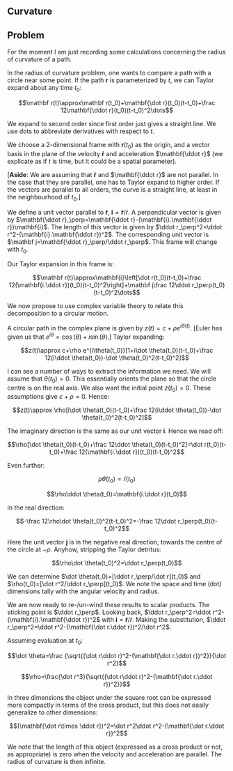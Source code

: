 <article>

# Curvature

## Problem

For the moment I am just recording some calculations concerning the radius of curvature of a path.

In the radius of curvature problem, one wants to compare a path with a circle near some point. If the path $\mathbf r$ is parameterized by $t$, we can Taylor expand about any time $t_0$:

$$\mathbf r(t)\approx\mathbf r(t_0)+\mathbf{\dot r}(t_0)(t-t_0)+\frac 12\mathbf{\ddot r}(t_0)(t-t_0)^2\dots$$

We expand to second order since first order just gives a straight line. We use dots to abbreviate derivatives with respect to $t$.

We choose a 2-dimensional frame with $\mathbf r(t_0)$ as the origin, and a vector basis in the plane of the velocity $\mathbf{\dot r}$ and acceleration $\mathbf{\ddot r}$ (we explicate as if ${t}$ is time, but it could be a spatial parameter).

[**Aside**: We are assuming that $\mathbf{\dot r}$ and $\mathbf{\ddot r}$ are not parallel. In the case that they are parallel, one has to Taylor expand to higher order. If the vectors are parallel to all orders, the curve is a straight line, at least in the neighbourhood of $t_0$.]

We define a unit vector parallel to $\mathbf{\dot r}$, $\mathbf{i}=\mathbf{\dot r}/\dot r$. A perpendicular vector is given by $\mathbf{\ddot r}_\perp=\mathbf{\ddot r}-(\mathbf{i}.\mathbf{\ddot r})\mathbf{i}$. The length of this vector is given by $\ddot r_\perp^2=\ddot r^2-(\mathbf{i}.\mathbf{\ddot r})^2$. The corresponding unit vector is $\mathbf j=\mathbf{\ddot r}_\perp/\ddot r_\perp$. This frame will change with $t_0$.

Our Taylor expansion in this frame is:

$$\mathbf r(t)\approx\mathbf{i}\left[\dot r(t_0)(t-t_0)+\frac 12(\mathbf{i.\ddot r})(t_0)(t-t_0)^2\right]+\mathbf j\frac 12\ddot r_\perp(t_0)(t-t_0)^2\dots$$

We now propose to use complex variable theory to relate this decomposition to a circular motion.

A circular path in the complex plane is given by $z(t)=c+\rho e^{i\theta(t)}$. [Euler has given us that $e^{i\theta}=\cos(\theta)+i\sin(\theta)$.] Taylor expanding:

$$z(t)\approx c+\rho e^{i\theta(t_0)}[1+i\dot \theta(t_0)(t-t_0)+\frac 12(i\ddot \theta(t_0))-\dot \theta(t_0)^2(t-t_0)^2]$$

I can see a number of ways to extract the information we need. We will assume that $\theta(t_0)=0$. This essentially orients the plane so that the circle centre is on the real axis. We also want the initial point $z(t_0)=0$. These assumptions give $c+\rho=0$. Hence:

$$z(t)\approx \rho[i\dot \theta(t_0)(t-t_0)+\frac 12(i\ddot \theta(t_0))-\dot \theta(t_0)^2(t-t_0)^2]$$

The imaginary direction is the same as our unit vector $\mathbf i$. Hence we read off:

$$\rho[\dot \theta(t_0)(t-t_0)+\frac 12\ddot \theta(t_0)(t-t_0)^2]=\dot r(t_0)(t-t_0)+\frac 12(\mathbf{i.\ddot r})(t_0)(t-t_0)^2$$

Even further:

$$\rho\dot \theta(t_0)=\dot r(t_0)$$

$$\rho\ddot \theta(t_0)=\mathbf{i.\ddot r}(t_0)$$

In the real direction:

$$-\frac 12\rho\dot \theta(t_0)^2(t-t_0)^2=-\frac 12\ddot r_\perp(t_0)(t-t_0)^2$$

Here the unit vector $\mathbf j$ is in the negative real direction, towards the centre of the circle at $-\rho$. Anyhow, stripping the Taylor detritus:

$$\rho\dot \theta(t_0)^2=\ddot r_\perp(t_0)$$

We can determine $\dot \theta(t_0)=[\ddot r_\perp/\dot r](t_0)$ and $\rho(t_0)=[\dot r^2/\ddot r_\perp](t_0)$. We note the space and time (dot) dimensions tally with the angular velocity and radius.

We are now ready to re-/un-wind these results to scalar products. The sticking point is $\ddot r_\perp$. Looking back, $\ddot r_\perp^2=\ddot r^2-(\mathbf{i}.\mathbf{\ddot r})^2$ with $\mathbf{i}=\mathbf{\dot r}/\dot r$. Making the substitution, $\ddot r_\perp^2=\ddot r^2-(\mathbf{\dot r.\ddot r})^2/\dot r^2$.

Assuming evaluation at $t_0$:

$$\dot \theta=\frac {\sqrt{(\dot r\ddot r)^2-(\mathbf{\dot r.\ddot r})^2}}{\dot r^2}$$

$$\rho=\frac{\dot r^3}{\sqrt{(\dot r\ddot r)^2-(\mathbf{\dot r.\ddot r})^2}}$$

In three dimensions the object under the square root can be expressed more compactly in terms of the cross product, but this does not easily generalize to other dimensions:

$$(\mathbf{\dot r\times \ddot r})^2=\dot r^2\ddot r^2-(\mathbf{\dot r.\ddot r})^2$$

We note that the length of this object (expressed as a cross product or not, as appropriate) is zero when the velocity and acceleration are parallel. The radius of curvature is then infinite.

</article>